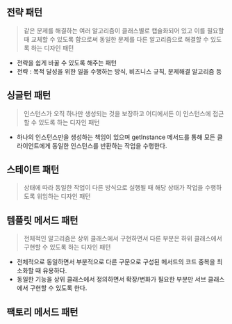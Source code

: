 ## 전략 패턴
> 같은 문제를 해결하는 여러 알고리즘이 클래스별로 캡슐화되어 있고 이를 필요할 때 교체할 수 있도록 함으로써 동일한 문제를 다른 알고리즘으로 해결할 수 있도록 하는 디자인 패턴

- 전략을 쉽게 바꿀 수 있도록 해주는 패턴
- 전략 : 목적 달성을 위한 일을 수행하는 방식, 비즈니스 규칙, 문제해결 알고리즘 등

## 싱글턴 패턴
> 인스턴스가 오직 하나만 생성되는 것을 보장하고 어디에서든 이 인스턴스에 접근할 수 있도록 하는 디자인 패턴

- 하나의 인스턴스만을 생성하는 책임이 있으며 getInstance 메서드를 통해 모든 클라이언트에게 동일한 인스턴스를 반환하는 작업을 수행한다.

## 스테이트 패턴
> 상태에 따라 동일한 작업이 다른 방식으로 실행될 때 해당 상태가 작업을 수행하도록 위임하는 디자인 패턴

## 템플릿 메서드 패턴
> 전체적인 알고리즘은 상위 클래스에서 구현하면서 다른 부분은 하위 클래스에서 구현할 수 있도록 하는 디자인 패턴

- 전체적으로 동일하면서 부분적으로 다른 구문으로 구성된 메서드의 코드 중복을 최소화할 때 유용하다.
- 동일한 기능을 상위 클래스에서 정의하면서 확장/변화가 필요한 부분만 서브 클래스에서 구현할 수 있도록 한다.

## 팩토리 메서드 패턴
>